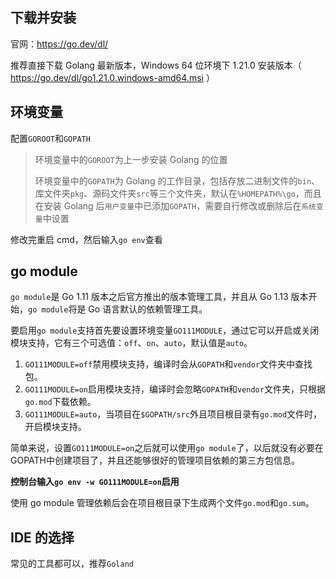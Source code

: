 ## 下载并安装

官网：https://go.dev/dl/

推荐直接下载 Golang 最新版本，Windows 64 位环境下 1.21.0 安装版本（ https://go.dev/dl/go1.21.0.windows-amd64.msi ）

## 环境变量

配置`GOROOT`和`GOPATH`

> 环境变量中的`GOROOT`为上一步安装 Golang 的位置
> 
> 环境变量中的`GOPATH`为 Golang 的工作目录，包括存放二进制文件的`bin`、库文件夹`pkg`、源码文件夹`src`等三个文件夹，默认在`%HOMEPATH%\go`，而且在安装 Golang 后`用户变量`中已添加`GOPATH`，需要自行修改或删除后在`系统变量`中设置

修改完重启 cmd，然后输入`go env`查看

## go module

`go module`是 Go 1.11 版本之后官方推出的版本管理工具，并且从 Go 1.13 版本开始，`go module`将是 Go 语言默认的依赖管理工具。

要启用`go module`支持首先要设置环境变量`GO111MODULE`，通过它可以开启或关闭模块支持，它有三个可选值：`off`、`on`、`auto`，默认值是`auto`。

1. `GO111MODULE=off`禁用模块支持，编译时会从`GOPATH`和`vendor`文件夹中查找包。
2. `GO111MODULE=on`启用模块支持，编译时会忽略`GOPATH`和`vendor`文件夹，只根据`go.mod`下载依赖。
3. `GO111MODULE=auto`，当项目在`$GOPATH/src`外且项目根目录有`go.mod`文件时，开启模块支持。

简单来说，设置`GO111MODULE=on`之后就可以使用`go module`了，以后就没有必要在GOPATH中创建项目了，并且还能够很好的管理项目依赖的第三方包信息。

**控制台输入`go env -w GO111MODULE=on`启用**

使用 go module 管理依赖后会在项目根目录下生成两个文件`go.mod`和`go.sum`。

## IDE 的选择

常见的工具都可以，推荐`Goland`
